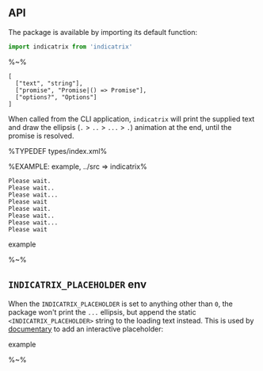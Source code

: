 ## API

The package is available by importing its default function:

```js
import indicatrix from 'indicatrix'
```

%~%

```## async indicatrix => *
[
  ["text", "string"],
  ["promise", "Promise|() => Promise"],
  ["options?", "Options"]
]
```

When called from the CLI application, `indicatrix` will print the supplied text and draw the ellipsis (`.` > `..` > `...` > `.`) animation at the end, until the promise is resolved.

%TYPEDEF types/index.xml%

%EXAMPLE: example, ../src => indicatrix%
```
Please wait.
Please wait..
Please wait...
Please wait
Please wait.
Please wait..
Please wait...
Please wait
```
<fork env="INDICATRIX_PLACEHOLDER=0">example</fork>

%~%

## `INDICATRIX_PLACEHOLDER` env

When the `INDICATRIX_PLACEHOLDER` is set to anything other than `0`, the package won't print the `...` ellipsis, but append the static `<INDICATRIX_PLACEHOLDER>` string to the loading text instead. This is used by [documentary](https://artdecocode.com/documentary/) to add an interactive placeholder:

<fork>example</fork>

%~%
